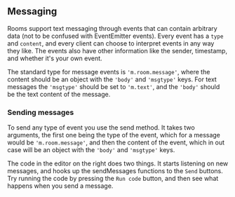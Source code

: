 ## Messaging
Rooms support text messaging through events that can contain arbitrary data (not to be confused with EventEmitter events). Every event has a `type` and `content`, and every client can choose to interpret events in any way they like. The events also have other information like the sender, timestamp, and whether it's your own event.

The standard type for message events is `'m.room.message'`, where the content should be an object with the `'body'` and `'msgtype'` keys. For text messages the `'msgtype'` should be set to `'m.text'`, and the `'body'` should be the text content of the message.

### Sending messages
To send any type of event you use the send method. It takes two arguments, the first one being the type of the event, which for a message would be `'m.room.message'`, and then the content of the event, which in out case will be an object with the `'body'` and `'msgtype'` keys.

The code in the editor on the right does two things. It starts listening on new messages, and hooks up the sendMessages functions to the `Send` buttons. Try running the code by pressing the `Run code` button, and then see what happens when you send a message.
